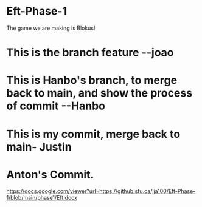# Eft-Phase-1
The game we are making is Blokus!
# This is the branch feature --joao
# This is Hanbo's branch, to merge back to main, and show the process of commit  --Hanbo
# This is my commit, merge back to main- Justin
# Anton's Commit.
https://docs.google.com/viewer?url=https://github.sfu.ca/jja100/Eft-Phase-1/blob/main/phase1/Eft.docx
